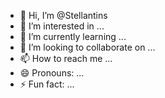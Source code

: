 - 👋 Hi, I’m @Stellantins
- 👀 I’m interested in ...
- 🌱 I’m currently learning ...
- 💞️ I’m looking to collaborate on ...
- 📫 How to reach me ...
- 😄 Pronouns: ...
- ⚡ Fun fact: ...

<!---
Stellantins/Stellantins is a ✨ special ✨ repository because its `README.md` (this file) appears on your GitHub profile.
You can click the Preview link to take a look at your changes.
--->
